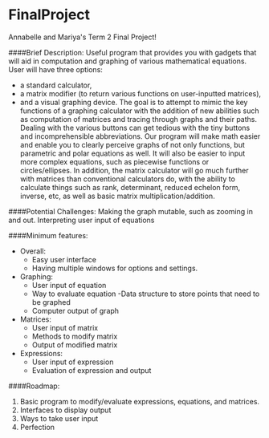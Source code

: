 # FinalProject
Annabelle and Mariya's Term 2 Final Project!


####Brief Description: 
	Useful program that provides you with gadgets that will 
aid in computation and graphing of various mathematical equations. 
User will have three options:
- a standard calculator, 
- a matrix modifier (to return various functions on user-inputted matrices), 
- and a visual graphing device.
The goal is to attempt to mimic the key functions of a graphing calculator
with the addition of new abilities such as computation of matrices
and tracing through graphs and their paths. 
Dealing with the various buttons can get tedious with the tiny buttons
and incomprehensible abbreviations. Our program will make math easier
and enable you to clearly perceive graphs of not only functions, 
but parametric and polar equations as well. It will also be easier to 
input more complex equations, such as piecewise functions or circles/ellipses. 
In addition, the matrix calculator will go much further with matrices than conventional calculators do,
with the ability to calculate things such as rank, determinant, reduced echelon form, inverse, etc,
as well as basic matrix multiplication/addition.

####Potential Challenges:
Making the graph mutable, such as zooming in and out. 
Interpreting user input of equations   

####Minimum features:
- Overall:
  - Easy user interface
  - Having multiple windows for options and settings.
- Graphing:
  - User input of equation
  - Way to evaluate equation
  -Data structure to store points that need to be graphed
  - Computer output of graph
- Matrices:
  - User input of matrix
  - Methods to modify matrix
  - Output of modified matrix
- Expressions:
  - User input of expression
  - Evaluation of expression and output

####Roadmap:
1. Basic program to modify/evaluate expressions, equations, and matrices.
2. Interfaces to display output
3. Ways to take user input
4. Perfection 
